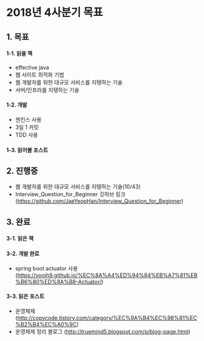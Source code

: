 # 2018년 4사분기 목표

## 1. 목표
#### 1-1. 읽을 책
- effective java
- 웹 사이트 최적화 기법
- 웹 개발자를 위한 대규모 서비스를 지탱하는 기술
- 서버/인프라를 지탱하는 기술

#### 1-2. 개발
- 젠킨스 사용
- 3일 1 커밋
- TDD 사용

#### 1-3. 읽어볼 포스트



## 2. 진행중
- 웹 개발자를 위한 대규모 서비스를 지탱하는 기술(10/43)
- Interview_Question_for_Beginner 깃허브 링크 (https://github.com/JaeYeopHan/Interview_Question_for_Beginner) 


## 3. 완료
#### 3-1. 읽은 책

#### 3-2. 개발 완료
- spring boot actuator 사용(https://yoojh9.github.io/%EC%8A%A4%ED%94%84%EB%A7%81%EB%B6%80%ED%8A%B8-Actuator/)

#### 3-3. 읽은 포스트
- 운영체제 (http://copycode.tistory.com/category/%EC%9A%B4%EC%98%81%EC%B2%B4%EC%A0%9C)
- 운영체제 정리 블로그 (http://truemind5.blogspot.com/p/blog-page.html)

